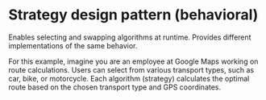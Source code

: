 # Strategy design pattern (behavioral)

Enables selecting and swapping algorithms at runtime. Provides different implementations of the same behavior.

For this example, imagine you are an employee at Google Maps working on route calculations. Users can select from various transport types, such as car, bike, or motorcycle. Each algorithm (strategy) calculates the optimal route based on the chosen transport type and GPS coordinates.

